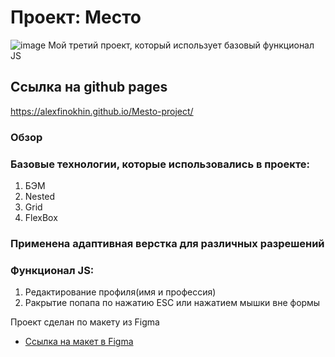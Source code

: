 # Проект: Место
![image](https://user-images.githubusercontent.com/101180377/193478988-f8324382-5688-469a-bf46-c4a0760e1e6d.png)
Мой третий проект, который использует базовый функционал JS
## Ссылка на github pages 
https://alexfinokhin.github.io/Mesto-project/
### Обзор
### Базовые технологии, которые использовались в проекте: 
1. БЭМ
2. Nested
3. Grid
4. FlexBox
### Применена адаптивная верстка для различных разрешений
### Функционал JS: 
1. Редактирование профиля(имя и профессия)
2. Pакрытие попапа по нажатию ESC или нажатием мышки вне формы 


Проект сделан по макету из Figma
* [Ссылка на макет в Figma](https://www.figma.com/file/2cn9N9jSkmxD84oJik7xL7/JavaScript.-Sprint-4?node-id=0%3A1)





